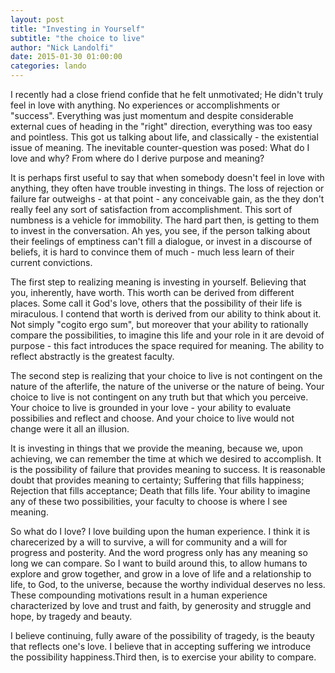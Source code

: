 ```yaml
---
layout: post
title: "Investing in Yourself"
subtitle: "the choice to live"
author: "Nick Landolfi"
date: 2015-01-30 01:00:00
categories: lando
---
```

I recently had a close friend confide that he felt unmotivated; He didn't truly feel in love with anything. No experiences or accomplishments or "success". Everything was just momentum and despite considerable external cues of heading in the "right" direction, everything was too easy and pointless. This got us talking about life, and classically - the existential issue of meaning. The inevitable counter-question was posed: What do I love and why? From where do I derive purpose and meaning?

It is perhaps first useful to say that when somebody doesn't feel in love with anything, they often have trouble investing in things. The loss of rejection or failure far outweighs - at that point - any conceivable gain, as the they don't really feel any sort of satisfaction from accomplishment. This sort of numbness is a vehicle for immobility. The hard part then, is getting to them to invest in the conversation. Ah yes, you see, if the person talking about their feelings of emptiness can't fill a dialogue, or invest in a discourse of beliefs, it is hard to convince them of much - much less learn of their current convictions.

The first step to realizing meaning is investing in yourself. Believing that you, inherently, have worth. This worth can be derived from different places. Some call it God's love, others that the possibility of their life is miraculous. I contend that worth is derived from our ability to think about it. Not simply "cogito ergo sum", but moreover that your ability to rationally compare the possibilities, to imagine this life and your role in it are devoid of purpose - this fact introduces the space required for meaning. The ability to reflect abstractly is the greatest faculty.

The second step is realizing that your choice to live is not contingent on the nature of the afterlife, the nature of the universe or the nature of being. Your choice to live is not contingent on any truth but that which you perceive. Your choice to live is grounded in your love - your ability to evaluate possibilies and reflect and choose. And your choice to live would not change were it all an illusion.

It is investing in things that we provide the meaning, because we, upon achieving, we can remember the time at which we desired to accomplish. It is the possibility of failure that provides meaning to success. It is reasonable doubt that provides meaning to certainty; Suffering that fills happiness; Rejection that fills acceptance; Death that fills life. Your ability to imagine any of these two possibilities, your faculty to choose is where I see meaning.

So what do I love? I love building upon the human experience. I think it is charecerized by a will to survive, a will for community and a will for progress and posterity. And the word progress only has any meaning so long we can compare. So I want to build around this, to allow humans to explore and grow together, and grow in a love of life and a relationship to life, to God, to the universe, because the worthy individual deserves no less. These compounding motivations result in a human experience characterized by love and trust and faith, by generosity and struggle and hope, by tragedy and beauty.

I believe continuing, fully aware of the possibility of tragedy, is the beauty that reflects one's love. I believe that in  accepting suffering we introduce the possibility happiness.Third then, is to exercise your ability to compare.

